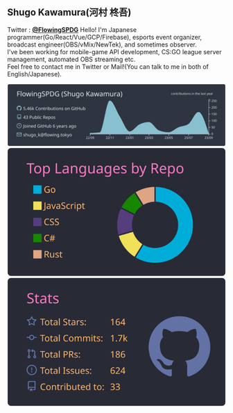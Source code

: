 ## Shugo Kawamura(河村 柊吾)
Twitter : [**@FlowingSPDG**](http://twitter.com/FlowingSPDG)
Hello! I'm Japanese programmer(Go/React/Vue/GCP/Firebase), esports event organizer, broadcast engineer(OBS/vMix/NewTek), and sometimes observer.  
I've been working for mobile-game API development, CS:GO league server management, automated OBS streaming etc.  
Feel free to contact me in Twitter or Mail!(You can talk to me in both of English/Japanese).

[![](https://raw.githubusercontent.com/FlowingSPDG/FlowingSPDG/main/profile-summary-card-output/nord_dark/0-profile-details.svg)](https://github.com/vn7n24fzkq/github-profile-summary-cards)  
[![](https://raw.githubusercontent.com/FlowingSPDG/FlowingSPDG/main/profile-summary-card-output/dracula/1-repos-per-language.svg)](https://github.com/vn7n24fzkq/github-profile-summary-cards)
[![](https://raw.githubusercontent.com/FlowingSPDG/FlowingSPDG/main/profile-summary-card-output/dracula/3-stats.svg)](https://github.com/vn7n24fzkq/github-profile-summary-cards)
